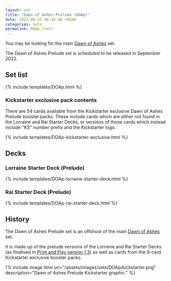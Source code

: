 ```yaml
---
layout: set
title: "Dawn of Ashes Prelude (DOAp)"
date: 2022-06-25 08:44:00 +0100
categories: sets
permalink: DOAp_(set)
---
```


You may be looking for the main <span class="dead-link">[Dawn of Ashes](/DOA_(set))</span> set.

The Dawn of Ashes Prelude set is scheduled to be released in September 2022.

## Set list

{% include templates/DOAp.html %}

### Kickstarter exclusive pack contents

There are 54 cards available from the Kickstarter exclusive Dawn of Ashes Prelude booster packs. These include cards which are either not found in the Lorraine and Rai Starter Decks, or versions of those cards which instead include "KS" number prefix and the Kickstarter logo.

{% include templates/DOAp-kickstarter-exclusive.html %}

## Decks

### Lorraine Starter Deck (Prelude)

{% include templates/DOAp-lorraine-starter-deck.html %}

### Rai Starter Deck (Prelude)

{% include templates/DOAp-rai-starter-deck.html %}

## History

The Dawn of Ashes Prelude set is an offshoot of the main <span class="dead-link">[Dawn of Ashes](/DOA_(set))</span> set.

It is made up of the prelude versions of the Lorraine and Rai Starter Decks (as finalised in <span class="dead-link">[Print and Play version 1.3](/print-and-play)</span>) as well as cards from the 9-card Kickstarter exclusive booster packs.

{% include image.html url="/assets/images/sets/DOAp/kickstarter.png" description="Dawn of Ashes Prelude Kickstarter graphic." %}